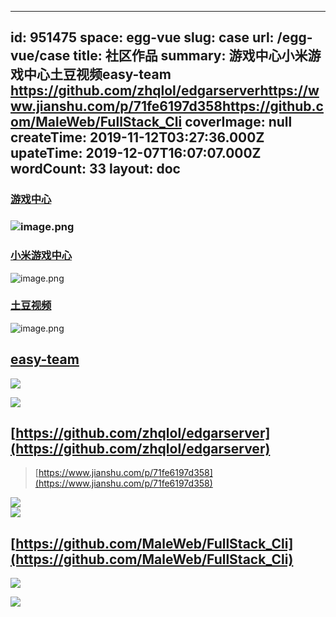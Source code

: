 
---
id: 951475
space: egg-vue
slug: case
url: /egg-vue/case
title: 社区作品
summary: 游戏中心小米游戏中心土豆视频easy-team https://github.com/zhqlol/edgarserverhttps://www.jianshu.com/p/71fe6197d358https://github.com/MaleWeb/FullStack_Cli
coverImage: null
createTime: 2019-11-12T03:27:36.000Z 
upateTime: 2019-12-07T16:07:07.000Z
wordCount: 33
layout: doc
---

### [游戏中心](http://g.aligames.com/)

### ![image.png](/medias/easyjs/egg-vue/egg-vue-case-image-4480375.png)


### [小米游戏中心](http://game.xiaomi.com/)

![image.png](/medias/easyjs/egg-vue/egg-vue-case-image-498725.png)


### 

### [土豆视频](https://new.tudou.com/)

![image.png](/medias/easyjs/egg-vue/egg-vue-case-image-7439203.png)


## [easy-team ](https://github.com/easy-team/egg-vue-webpack-boilerplate)

![](/medias/easyjs/egg-vue/egg-vue-case-6231058.png)

![](/medias/easyjs/egg-vue/egg-vue-case-7075200.png)



## [https://github.com/zhqlol/edgarserver](https://github.com/zhqlol/edgarserver)

> [https://www.jianshu.com/p/71fe6197d358](https://www.jianshu.com/p/71fe6197d358)


![](/medias/easyjs/egg-vue/egg-vue-case-2811698.png)<br />![](/medias/easyjs/egg-vue/egg-vue-case-6542224.png)



## [https://github.com/MaleWeb/FullStack_Cli](https://github.com/MaleWeb/FullStack_Cli)

![](/medias/easyjs/egg-vue/egg-vue-case-2920707.png)

![](/medias/easyjs/egg-vue/egg-vue-case-4967591.png)

  